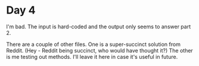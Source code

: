 # Day 4
I'm bad.
The input is hard-coded and the output only seems to answer part 2.

There are a couple of other files. One is a super-succinct solution from Reddit. (Hey - Reddit being succinct, who would have thought it?) The other is me testing out methods. I'll leave it here in case it's useful in future.